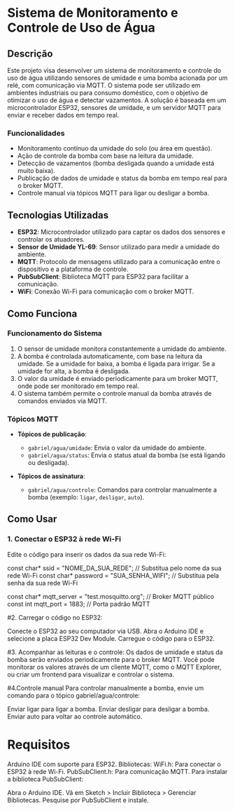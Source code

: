 
# Sistema de Monitoramento e Controle de Uso de Água

## Descrição

Este projeto visa desenvolver um sistema de monitoramento e controle do uso de água utilizando sensores de umidade e uma bomba acionada por um relé, com comunicação via MQTT. O sistema pode ser utilizado em ambientes industriais ou para consumo doméstico, com o objetivo de otimizar o uso de água e detectar vazamentos. A solução é baseada em um microcontrolador ESP32, sensores de umidade, e um servidor MQTT para enviar e receber dados em tempo real.

### Funcionalidades
- Monitoramento contínuo da umidade do solo (ou área em questão).
- Ação de controle da bomba com base na leitura da umidade.
- Detecção de vazamentos (bomba desligada quando a umidade está muito baixa).
- Publicação de dados de umidade e status da bomba em tempo real para o broker MQTT.
- Controle manual via tópicos MQTT para ligar ou desligar a bomba.

## Tecnologias Utilizadas
- **ESP32**: Microcontrolador utilizado para captar os dados dos sensores e controlar os atuadores.
- **Sensor de Umidade YL-69**: Sensor utilizado para medir a umidade do ambiente.
- **MQTT**: Protocolo de mensagens utilizado para a comunicação entre o dispositivo e a plataforma de controle.
- **PubSubClient**: Biblioteca MQTT para ESP32 para facilitar a comunicação.
- **WiFi**: Conexão Wi-Fi para comunicação com o broker MQTT.

## Como Funciona

### Funcionamento do Sistema

1. O sensor de umidade monitora constantemente a umidade do ambiente.
2. A bomba é controlada automaticamente, com base na leitura da umidade. Se a umidade for baixa, a bomba é ligada para irrigar. Se a umidade for alta, a bomba é desligada.
3. O valor da umidade é enviado periodicamente para um broker MQTT, onde pode ser monitorado em tempo real.
4. O sistema também permite o controle manual da bomba através de comandos enviados via MQTT.

### Tópicos MQTT

- **Tópicos de publicação**:
  - `gabriel/agua/umidade`: Envia o valor da umidade do ambiente.
  - `gabriel/agua/status`: Envia o status atual da bomba (se está ligando ou desligada).

- **Tópicos de assinatura**:
  - `gabriel/agua/controle`: Comandos para controlar manualmente a bomba (exemplo: `ligar`, `desligar`, `auto`).

## Como Usar

### 1. Conectar o ESP32 à rede Wi-Fi

Edite o código para inserir os dados da sua rede Wi-Fi:

const char* ssid = "NOME_DA_SUA_REDE";            // Substitua pelo nome da sua rede Wi-Fi
const char* password = "SUA_SENHA_WIFI";          // Substitua pela senha da sua rede Wi-Fi

const char* mqtt_server = "test.mosquitto.org";  // Broker MQTT público
const int mqtt_port = 1883;                      // Porta padrão MQTT

#2. Carregar o código no ESP32:

Conecte o ESP32 ao seu computador via USB.
Abra o Arduino IDE e selecione a placa ESP32 Dev Module.
Carregue o código para o ESP32.

#3. Acompanhar as leituras e o controle:
Os dados de umidade e status da bomba serão enviados periodicamente para o broker MQTT. Você pode monitorar os valores através de um cliente MQTT, como o MQTT Explorer, ou criar um frontend para visualizar e controlar o sistema.

#4.Controle manual
Para controlar manualmente a bomba, envie um comando para o tópico gabriel/agua/controle:

Enviar ligar para ligar a bomba.
Enviar desligar para desligar a bomba.
Enviar auto para voltar ao controle automático.

# Requisitos
Arduino IDE com suporte para ESP32.
Bibliotecas:
WiFi.h: Para conectar o ESP32 à rede Wi-Fi.
PubSubClient.h: Para comunicação MQTT.
Para instalar a biblioteca PubSubClient:

Abra o Arduino IDE.
Vá em Sketch > Incluir Biblioteca > Gerenciar Bibliotecas.
Pesquise por PubSubClient e instale.
